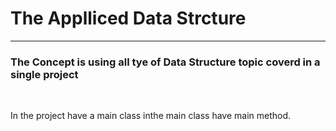 <h1>The Applliced Data Strcture</h1>
<hr>
<h3>The Concept is using all tye of Data Structure topic coverd in a single project</h3><br>
<p>In the project have a main class inthe main class have main method.
</p></br>
